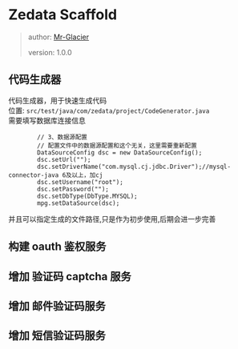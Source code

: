 # Zedata Scaffold

> author: [Mr-Glacier](https://github.com/Mr-Glacier)
>
> version: 1.0.0
>

## 代码生成器

代码生成器，用于快速生成代码  
位置: `src/test/java/com/zedata/project/CodeGenerator.java`  
需要填写数据库连接信息

```aidl
        // 3、数据源配置
        // 配置文件中的数据源配置和这个无关，这里需要重新配置
        DataSourceConfig dsc = new DataSourceConfig();
        dsc.setUrl("");
        dsc.setDriverName("com.mysql.cj.jdbc.Driver");//mysql-connector-java 6及以上，加cj
        dsc.setUsername("root");
        dsc.setPassword("");
        dsc.setDbType(DbType.MYSQL);
        mpg.setDataSource(dsc);
```

并且可以指定生成的文件路径,只是作为初步使用,后期会进一步完善

## 构建 oauth 鉴权服务

## 增加 验证码 captcha 服务

## 增加 邮件验证码服务

## 增加 短信验证码服务
